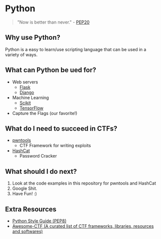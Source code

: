 # Python
> "Now is better than never." - [PEP20](https://www.python.org/dev/peps/pep-0020/)

## Why use Python?
Python is a easy to learn/use scripting language that can be used in a variety of ways.

## What can Python be ued for?
* Web servers
  * [Flask](http://flask.pocoo.org/)
  * [Django](https://www.djangoproject.com/)
* Machine Learning
  * [Scikit](http://scikit-learn.org/stable/)
  * [TensorFlow](https://www.tensorflow.org/)
* Capture the Flags (our favorite!)
## What do I need to succeed in CTFs?
* [pwntools](http://pwntools.com)
  * CTF Framework for writing exploits
* [HashCat](https://hashcat.net/hashcat/)
  * Password Cracker  
## What should I do next?
  1) Look at the code examples in this repository for pwntools and HashCat
  2) Google Shit.
  3) Have Fun! :)
## Extra Resources
* [Python Style Guide (PEP8)](https://www.python.org/dev/peps/pep-0008/)
* [Awesome-CTF (A curated list of CTF frameworks, libraries, resources and softwares)](https://github.com/apsdehal/awesome-ctf)









